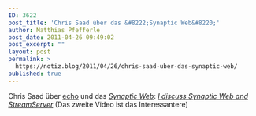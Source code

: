 ```yaml
---
ID: 3622
post_title: 'Chris Saad über das &#8222;Synaptic Web&#8220;'
author: Matthias Pfefferle
post_date: 2011-04-26 09:49:02
post_excerpt: ""
layout: post
permalink: >
  https://notiz.blog/2011/04/26/chris-saad-uber-das-synaptic-web/
published: true
---
```

Chris Saad über <a href="http://www.aboutecho.com/">echo</a> und das <em><a href="http://synapticweb.pbworks.com/">Synaptic Web</a></em>: <cite><a href="http://blog.areyoupayingattention.com/2011/04/video-i-discuss-synaptic-web-and-streamserver/">I discuss Synaptic Web and StreamServer</a></cite> (Das zweite Video ist das Interessantere)